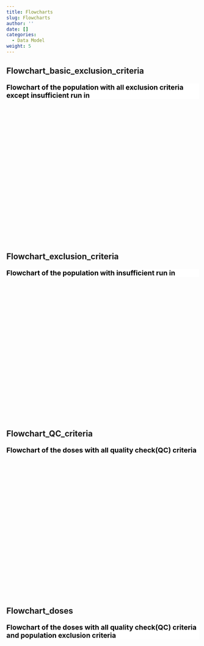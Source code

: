 ```yaml
---
title: Flowcharts
slug: Flowcharts
author: ''
date: []
categories:
  - Data Model
weight: 5
---
```


<script src="{{< blogdown/postref >}}index.en_files/core-js/shim.min.js"></script>
<script src="{{< blogdown/postref >}}index.en_files/react/react.min.js"></script>
<script src="{{< blogdown/postref >}}index.en_files/react/react-dom.min.js"></script>
<script src="{{< blogdown/postref >}}index.en_files/reactwidget/react-tools.js"></script>
<script src="{{< blogdown/postref >}}index.en_files/htmlwidgets/htmlwidgets.js"></script>
<script src="{{< blogdown/postref >}}index.en_files/reactable-binding/reactable.js"></script>
## Flowchart_basic_exclusion_criteria
<div align="center">
<h2 style="color:#000;background:#FFFFFF;text-align:left;font-size:18px;font-style:normal;font-weight:bold;text-decoration:;letter-spacing:px;word-spacing:px;text-transform:;text-shadow:;margin-top:20px;margin-right:0px;margin-bottom:0px;margin-left:0px">Flowchart of the population with all exclusion criteria except insufficient run in</h2>
<div id="htmlwidget-1" class="reactable html-widget" style="width:auto;height:300px;"></div>
<script type="application/json" data-for="htmlwidget-1">{"x":{"tag":{"name":"Reactable","attribs":{"data":{"Name":["A_ sex_or_birth_date_missing","B_ Birth_date_aabsurd","C_no_observation_period","D_ death_before_study_entry","E_no_observation_period_including_study_start","N"],"Description":[null,null,null,null,null,null],"Format/Vocabulary":["0 = excluded, 1 = included","0 = excluded, 1 = included","0 = excluded, 1 = included","0 = excluded, 1 = included","0 = excluded, 1 = included",null],"Comments":[null,null,null,null,null,"number of persons in this combination of the criteria"]},"columns":[{"accessor":"Name","name":"Name","type":"character"},{"accessor":"Description","name":"Description","type":"logical"},{"accessor":"Format/Vocabulary","name":"Format/Vocabulary","type":"character"},{"accessor":"Comments","name":"Comments","type":"character"}],"sortable":false,"searchable":true,"defaultPageSize":6,"paginationType":"numbers","showPageInfo":true,"minRows":1,"highlight":true,"bordered":true,"striped":true,"style":{"maxWidth":650},"height":"300px","dataKey":"16022fcee00f8917da7b13fbae8470d5","key":"16022fcee00f8917da7b13fbae8470d5"},"children":[]},"class":"reactR_markup"},"evals":[],"jsHooks":[]}</script>
<br/>
<br/>
<br/>
<br/>
</div>

## Flowchart_exclusion_criteria
<div align="center">
<h2 style="color:#000;background:#FFFFFF;text-align:left;font-size:18px;font-style:normal;font-weight:bold;text-decoration:;letter-spacing:px;word-spacing:px;text-transform:;text-shadow:;margin-top:20px;margin-right:0px;margin-bottom:0px;margin-left:0px">Flowchart of the population with insufficient run in</h2>
<div id="htmlwidget-2" class="reactable html-widget" style="width:auto;height:300px;"></div>
<script type="application/json" data-for="htmlwidget-2">{"x":{"tag":{"name":"Reactable","attribs":{"data":{"Name":["A_ insufficient_run_in","N"],"Description":[null,null],"Format/Vocabulary":["0 = excluded, 1 = included",null],"Comments":[null,"number of person in this combination of the criteria"]},"columns":[{"accessor":"Name","name":"Name","type":"character"},{"accessor":"Description","name":"Description","type":"logical"},{"accessor":"Format/Vocabulary","name":"Format/Vocabulary","type":"character"},{"accessor":"Comments","name":"Comments","type":"character"}],"sortable":false,"searchable":true,"defaultPageSize":2,"paginationType":"numbers","showPageInfo":true,"minRows":1,"highlight":true,"bordered":true,"striped":true,"style":{"maxWidth":650},"height":"300px","dataKey":"cf4f52b6002b3fbe4f7a06ba87884536","key":"cf4f52b6002b3fbe4f7a06ba87884536"},"children":[]},"class":"reactR_markup"},"evals":[],"jsHooks":[]}</script>
<br/>
<br/>
<br/>
<br/>
</div>

## Flowchart_QC_criteria
<div align="center">
<h2 style="color:#000;background:#FFFFFF;text-align:left;font-size:18px;font-style:normal;font-weight:bold;text-decoration:;letter-spacing:px;word-spacing:px;text-transform:;text-shadow:;margin-top:20px;margin-right:0px;margin-bottom:0px;margin-left:0px">Flowchart of the doses with all quality check(QC) criteria</h2>
<div id="htmlwidget-3" class="reactable html-widget" style="width:auto;height:300px;"></div>
<script type="application/json" data-for="htmlwidget-3">{"x":{"tag":{"name":"Reactable","attribs":{"data":{"Name":["A_duplicated_records","B_missing_date","C_date_before_start_vax","D_distance_btw_1_2_doses","E_distance_btw_2_3_doses","F_dose_after_3","G_dose_after_2","N"],"Description":["Records with same person_id, vx_dose, date and vx_manufacturer","Missing both vx_admin_date and vx_record_date","Date before start vaccination campaign (start_COVID_vaccination_date in 01_parameters_program)","Distance between first and second doses less than 14 days","Distance between second and third doses less than 90 days","Doses after third","Doses after second","number of persons in this combination of the criteria"],"Format/Vocabulary":["0 = excluded, 1 = included","0 = excluded, 1 = included","0 = excluded, 1 = included","0 = excluded, 1 = included","0 = excluded, 1 = included","0 = excluded, 1 = included","0 = excluded, 1 = included",null],"Comments":[null,null,null,null,null,null,null,null]},"columns":[{"accessor":"Name","name":"Name","type":"character"},{"accessor":"Description","name":"Description","type":"character"},{"accessor":"Format/Vocabulary","name":"Format/Vocabulary","type":"character"},{"accessor":"Comments","name":"Comments","type":"logical"}],"sortable":false,"searchable":true,"defaultPageSize":8,"paginationType":"numbers","showPageInfo":true,"minRows":1,"highlight":true,"bordered":true,"striped":true,"style":{"maxWidth":650},"height":"300px","dataKey":"13743a168df3d6d73765efb9c3998fd5","key":"13743a168df3d6d73765efb9c3998fd5"},"children":[]},"class":"reactR_markup"},"evals":[],"jsHooks":[]}</script>
<br/>
<br/>
<br/>
<br/>
</div>

## Flowchart_doses
<div align="center">
<h2 style="color:#000;background:#FFFFFF;text-align:left;font-size:18px;font-style:normal;font-weight:bold;text-decoration:;letter-spacing:px;word-spacing:px;text-transform:;text-shadow:;margin-top:20px;margin-right:0px;margin-bottom:0px;margin-left:0px">Flowchart of the doses with all quality check(QC) criteria and population exclusion criteria</h2>
<div id="htmlwidget-4" class="reactable html-widget" style="width:auto;height:300px;"></div>
<script type="application/json" data-for="htmlwidget-4">{"x":{"tag":{"name":"Reactable","attribs":{"data":{"Name":["A_duplicated_records","B_missing_date","C_date_before_start_vax","D_distance_btw_1_2_doses","E_distance_btw_2_3_doses","F_dose_after_3","G_dose_after_2","H_dose_not_in_persons","I_birth_date_absurd","J_no_observation_period","K_death_before_study_entry","L_no_observation_period_including_study_start","M_insufficient_run_in","N_death_before_vax","O_exit_spell_before_vax","P_study_end_before_vax","N"],"Description":["Records with same person_id, vx_dose, date and vx_manufacturer","Missing both vx_admin_date and vx_record_date","Date before start vaccination campaign (start_COVID_vaccination_date in 01_parameters_program)","Distance between first and second doses less than 14 days","Distance between second and third doses less than 90 days","Doses after third","Doses after second","No linkage from VACCINES to D3_Persons",null,null,null,null,null,null,null,null,"number of persons in this combination of the criteria"],"Format/Vocabulary":["0 = excluded, 1 = included","0 = excluded, 1 = included","0 = excluded, 1 = included","0 = excluded, 1 = included","0 = excluded, 1 = included","0 = excluded, 1 = included","0 = excluded, 1 = included","0 = excluded, 1 = included","0 = excluded, 1 = included","0 = excluded, 1 = included","0 = excluded, 1 = included","0 = excluded, 1 = included","0 = excluded, 1 = included","0 = excluded, 1 = included","0 = excluded, 1 = included","0 = excluded, 1 = included",null],"Comments":[null,null,null,null,null,null,null,null,null,null,null,null,null,null,null,null,null]},"columns":[{"accessor":"Name","name":"Name","type":"character"},{"accessor":"Description","name":"Description","type":"character"},{"accessor":"Format/Vocabulary","name":"Format/Vocabulary","type":"character"},{"accessor":"Comments","name":"Comments","type":"logical"}],"sortable":false,"searchable":true,"defaultPageSize":17,"paginationType":"numbers","showPageInfo":true,"minRows":1,"highlight":true,"bordered":true,"striped":true,"style":{"maxWidth":650},"height":"300px","dataKey":"0a6e70db2a775e4481b56e7a3df62821","key":"0a6e70db2a775e4481b56e7a3df62821"},"children":[]},"class":"reactR_markup"},"evals":[],"jsHooks":[]}</script>
<br/>
<br/>
<br/>
<br/>
</div>
